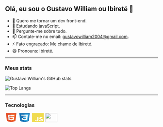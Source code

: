 ## Olá, eu sou o Gustavo William ou Ibireté 👋

- 🔭 Quero me tornar um dev front-end.
- 🌱 Estudando javaScript.
- 💬 Pergunte-me sobre tudo.
- 📫 Contate-me no email: <a href="mailto:gustavowilliam2004@gmail.com.">gustavowilliam2004@gmail.com.</a>
- ⚡ Fato engraçado: Me chame de Ibireté.
- 😄 Pronouns: Ibireté.
<hr>

### Meus stats

![Gustavo William's GitHub stats](https://github-readme-stats.vercel.app/api?username=gustavowilliamgoncalves&show_icons=true&theme=dracula&card_width=500)

![Top Langs](https://github-readme-stats.vercel.app/api/top-langs/?username=gustavowilliamgoncalves&layout=compact&theme=dracula&card_width=500)
<hr>

### Tecnologias

<div style="display: inline_block">
  <img align="center" height="30" width="40" src="https://raw.githubusercontent.com/devicons/devicon/master/icons/html5/html5-original.svg">
  <img align="center" height="30" width="40" src="https://raw.githubusercontent.com/devicons/devicon/master/icons/css3/css3-original.svg">
  <img align="center" height="30" width="40" src="https://raw.githubusercontent.com/devicons/devicon/master/icons/javascript/javascript-plain.svg">
  <img align="center" height="30" width="40" src="https://cdn.jsdelivr.net/gh/devicons/devicon/icons/c/c-original.svg" />
</div>
